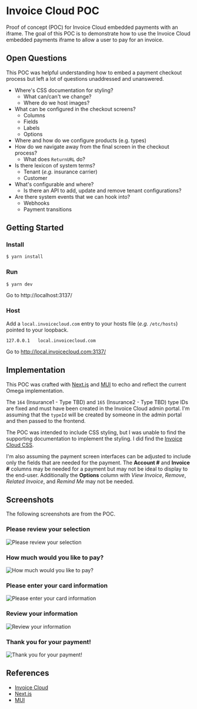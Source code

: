 # Invoice Cloud POC

Proof of concept (POC) for Invoice Cloud embedded payments with an iframe. The goal of this POC is to demonstrate how to use the Invoice Cloud embedded payments iframe to allow a user to pay for an invoice.

## Open Questions

This POC was helpful understanding how to embed a payment checkout process but left a lot of questions unaddressed and unanswered.

-   Where's CSS documentation for styling?
    -   What can/can't we change?
    -   Where do we host images?
-   What can be configured in the checkout screens?
    -   Columns
    -   Fields
    -   Labels
    -   Options
-   Where and how do we configure products (e.g. types)
-   How do we navigate away from the final screen in the checkout process?
    -   What does `ReturnURL` do?
-   Is there lexicon of system terms?
    -   Tenant (_e.g._ insurance carrier)
    -   Customer
-   What's configurable and where?
    -   Is there an API to add, update and remove tenant configurations?
-   Are there system events that we can hook into?
    -   Webhooks
    -   Payment transitions

## Getting Started

### Install

```bash
$ yarn install
```

### Run

```bash
$ yarn dev
```

Go to http://localhost:3137/

### Host

Add a `local.invoicecloud.com` entry to your hosts file (_e.g._ `/etc/hosts`) pointed to your loopback.

```
127.0.0.1   local.invoicecloud.com
```

Go to http://local.invoicecloud.com:3137/

## Implementation

This POC was crafted with [Next.js](https://nextjs.org/) and [MUI](https://mui.com/) to echo and reflect the current Omega implementation.

The `164` (Insurance1 - Type TBD) and `165` (Insurance2 - Type TBD) type IDs are fixed and must have been created in the Invoice Cloud admin portal. I'm assuming that the `typeId` will be created by someone in the admin portal and then passed to the frontend.

The POC was intended to include CSS styling, but I was unable to find the supporting documentation to implement the styling. I did find the [Invoice Cloud CSS](https://www.invoicecloud.com/ssotest/sso-gmp.css).

I'm also assuming the payment screen interfaces can be adjusted to include only the fields that are needed for the payment. The **Account #** and **Invoice #** columns may be needed for a payment but may not be ideal to display to the end-user. Additionally the **Options** column with _View Invoice_, _Remove_, _Related Invoice_, and _Remind Me_ may not be needed.

## Screenshots

The following screenshots are from the POC.

### Please review your selection

![Please review your selection](<docs/localhost_3137_%20(1).png> 'Please review your selection')

### How much would you like to pay?

![How much would you like to pay?](<docs/localhost_3137_%20(2).png> 'How much would you like to pay?')

### Please enter your card information

![Please enter your card information](<docs/localhost_3137_%20(3).png> 'Please enter your card information')

### Review your information

![Review your information](<docs/localhost_3137_%20(4).png> 'Review your information')

### Thank you for your payment!

![Thank you for your payment!](<docs/localhost_3137_%20(5).png> 'Thank you for your payment!')

## References

-   [Invoice Cloud](https://www.invoicecloud.com/)
-   [Next.js](https://nextjs.org/)
-   [MUI](https://mui.com/)
